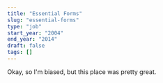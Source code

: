 ```yaml
---
title: "Essential Forms"
slug: "essential-forms"
type: "job"
start_year: "2004"
end_year: "2014"
draft: false
tags: []
---
```

Okay, so I'm biased, but this place was pretty great.